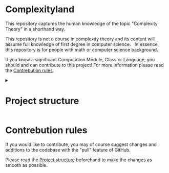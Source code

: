 # Complexityland

This repository captures the human knowledge of the topic "Complexity Theory" in a shorthand way.

This repository is not a course in complexity theory and its content will assume full knowledge of first degree in computer science.  
In essence, this repository is for people with math or computer science background.

If you know a significant Computation Module, Class or Language, you should and can contribute to this project! For more information please read the [Contrebution rules](#Contrebution%20rules).

<details>
  <summary><h1>Project structure</h1></summary>

## Tree hierarchy (not to be confused with the polynomial hierarchy)

The project has a clear file hierarchy you can use for navigation, most of the files in the main page are for the website.
The data files with all the information about the classes and modules are located in the [Storage folder](./Storage).

## File convention

Inside the files you will find the actual information, We strongly recommend you stick to those rules,

1. We aim to make all files written as [Markdown](https://en.wikipedia.org/wiki/Markdown) files.
2. All files should start with [Jekyll front matter](https://jekyllrb.com/docs/front-matter/), the 
```markdown
---
layout: page
title: {The title to be used in the tab name}
displayTitle: {Optional, The title for the page itself}
---
```
3. All mentions of another module/class/language should include a link to that file or the Wikipedia page.

The **Typing Convention** is as follows, the files should include the following sub-headings (h2),

1. _Definition_: A formal definition of the subject.
2. _Theorems_: Important theorems about the subject.
3. _Languages_: Complete languages for the class/subject.

If you don't know what to write in one of the sub-headings please leave it with ellipsis (...) so the next reader will know it needs completion and might even contribute on top of you!
</details>

# Contrebution rules

If you would like to contribute, you may of course suggest changes and additions to the codebase with the "pull" feature of GitHub.

Please read the [Project structure](#Project%20structure) beforehand to make the changes as smooth as possible.
